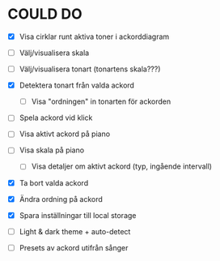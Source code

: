 # COULD DO

- [x] Visa cirklar runt aktiva toner i ackorddiagram

- [ ] Välj/visualisera skala
- [ ] Välj/visualisera tonart (tonartens skala???)

- [x] Detektera tonart från valda ackord
    - [ ] Visa "ordningen" in tonarten för ackorden

- [ ] Spela ackord vid klick

- [ ] Visa aktivt ackord på piano
- [ ] Visa skala på piano
    - [ ] Visa detaljer om aktivt ackord (typ, ingående intervall)

- [x] Ta bort valda ackord
- [x] Ändra ordning på ackord

- [x] Spara inställningar till local storage

- [ ] Light & dark theme + auto-detect

- [ ] Presets av ackord utifrån sånger
